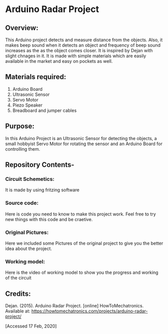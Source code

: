 # Arduino Radar Project

## Overview:
This Arduino project detects and measure distance from the objects. Also, it makes beep sound when it detects an object and frequency of beep sound increases as the as the object comes closer. It is inspired by Dejan with slight chnages in it.
It is made with simple materials which are easily available in the market and easy on pockets as well.

## Materials required:
1. Arduino Board
2. Ultrasonic Sensor
3. Servo Motor
4. Piezo Speaker
5. Breadboard and jumper cables 

## Purpose:
In this Arduino Project is an Ultrasonic Sensor for detecting the objects, a small hobbyist Servo Motor for rotating the sensor and an Arduino Board for controlling them.

## Repository Contents-
### Circuit Schemetics: 
It is made by using fritzing software

### Source code:
Here is code you need to know to make this project work.  Feel free to try new things with this code and be craetive.

### Original Pictures:
Here we included some Pictures of the original project to give you the better idea about the project.

### Working model:
Here is the video of working model to show you the progress and working of the circuit

## Credits:
Dejan. (2015). Arduino Radar Project. [online] HowToMechatronics. Available at:
https://howtomechatronics.com/projects/arduino-radar-project/

[Accessed 17 Feb, 2020]

 



